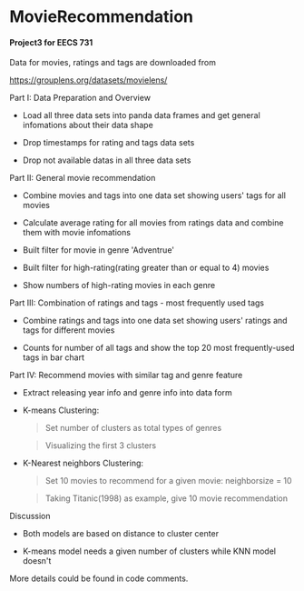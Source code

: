 # MovieRecommendation

#### Project3 for EECS 731

Data for movies, ratings and tags are downloaded from 

https://grouplens.org/datasets/movielens/ <br>



Part I: Data Preparation and Overview  <br>

  * Load all three data sets into panda data frames and get general infomations about their data shape

  * Drop timestamps for rating and tags data sets

  * Drop not available datas in all three data sets


Part II: General movie recommendation

  * Combine movies and tags into one data set showing users' tags for all movies
  
  * Calculate average rating for all movies from ratings data and combine them with movie infomations
  
  * Built filter for movie in genre 'Adventrue'
  
  * Built filter for high-rating(rating greater than or equal to 4) movies
  
  * Show numbers of high-rating movies in each genre


Part III: Combination of ratings and tags - most frequently used tags

  * Combine ratings and tags into one data set showing users' ratings and tags for different movies
  
  * Counts for number of all tags and show the top 20 most frequently-used tags in bar chart 
  

Part IV: Recommend movies with similar tag and genre feature

  * Extract releasing year info and genre info into data form

  * K-means Clustering:

    > Set number of clusters as total types of genres <br>

    > Visualizing the first 3 clusters

  * K-Nearest neighbors Clustering:  

    > Set 10 movies to recommend for a given movie: neighborsize = 10
    
    > Taking Titanic(1998) as example, give 10 movie recommendation <br>




Discussion

   * Both models are based on distance to cluster center

   * K-means model needs a given number of clusters while KNN model doesn't


More details could be found in code comments.
